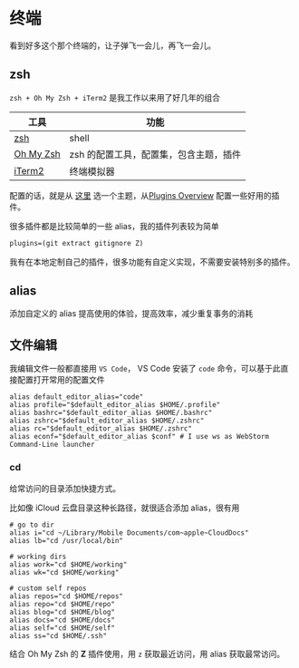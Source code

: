 # 终端

看到好多这个那个终端的，让子弹飞一会儿，再飞一会儿。

## zsh

`zsh + Oh My Zsh + iTerm2` 是我工作以来用了好几年的组合

| 工具                                            | 功能                                   |
| ----------------------------------------------- | -------------------------------------- |
| [zsh](https://zsh.sourceforge.io/)              | shell                                  |
| [Oh My Zsh](https://github.com/ohmyzsh/ohmyzsh) | zsh 的配置工具，配置集，包含主题，插件 |
| [iTerm2](https://iterm2.com/)                   | 终端模拟器                             |

配置的话，就是从 [这里](https://github.com/ohmyzsh/ohmyzsh/wiki/Themes) 选一个主题，从[Plugins Overview](https://github.com/ohmyzsh/ohmyzsh/wiki/Plugins-Overview) 配置一些好用的插件。

很多插件都是比较简单的一些 alias，我的插件列表较为简单

```txt
plugins=(git extract gitignore Z)
```

我有在本地定制自己的插件，很多功能有自定义实现，不需要安装特别多的插件。

## alias

添加自定义的 alias 提高使用的体验，提高效率，减少重复事务的消耗

## 文件编辑

我编辑文件一般都直接用 `VS Code`， VS Code 安装了 `code` 命令，可以基于此直接配置打开常用的配置文件

```shell
alias default_editor_alias="code"
alias profile="$default_editor_alias $HOME/.profile"
alias bashrc="$default_editor_alias $HOME/.bashrc"
alias zshrc="$default_editor_alias $HOME/.zshrc"
alias rc="$default_editor_alias $HOME/.zshrc"
alias econf="$default_editor_alias $conf" # I use ws as WebStorm Command-Line launcher
```

### cd

给常访问的目录添加快捷方式。

比如像 iCloud 云盘目录这种长路径，就很适合添加 alias，很有用

```shell
# go to dir
alias i="cd ~/Library/Mobile Documents/com~apple~CloudDocs"
alias lb="cd /usr/local/bin"

# working dirs
alias work="cd $HOME/working"
alias wk="cd $HOME/working"

# custom self repos
alias repos="cd $HOME/repos"
alias repo="cd $HOME/repo"
alias blog="cd $HOME/blog"
alias docs="cd $HOME/docs"
alias self="cd $HOME/self"
alias ss="cd $HOME/.ssh"
```

结合 Oh My Zsh 的 **Z** 插件使用，用 `z` 获取最近访问，用 alias 获取最常访问。

